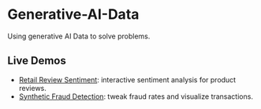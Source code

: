 # Generative-AI-Data
Using generative AI Data to solve problems.

## Live Demos
- [Retail Review Sentiment](retail_sentiment_demo.html): interactive sentiment analysis for product reviews.
- [Synthetic Fraud Detection](fraud_demo.html): tweak fraud rates and visualize transactions.
